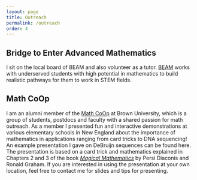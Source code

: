 ```yaml
---
layout: page
title: Outreach
permalink: /outreach
order: 4
---
```


<h2>Bridge to Enter Advanced Mathematics</h2>

<p>
I sit on the local board of BEAM and also volunteer as a tutor. <a href="https://www.beammath.org/">BEAM</a> works with underserved students with high potential in mathematics to build realistic pathways for them to work in STEM fields.
</p>

<h2>Math CoOp</h2>

<p>
I am an alumni member of the <a href="https://www.dam.brown.edu/math-coop/index.html">Math CoOp</a> at Brown University, which is a group of students, postdocs and faculty with a shared passion for math outreach.  As a member I presented fun and interactive demonstrations at various elementary schools in New England about the importance of mathematics in applications ranging from card tricks to DNA sequencing!  An example presentation I gave on DeBruijn sequences can be found here.  The presentation is based on a card trick and mathematics explained in Chapters 2 and 3 of the book <a href="https://press.princeton.edu/titles/9510.html"><i>Magical Mathematics</i></a> by Persi Diaconis and Ronald Graham.  If you are interested in using the presentation at your own location, feel free to contact me for slides and tips for presenting.
</p>